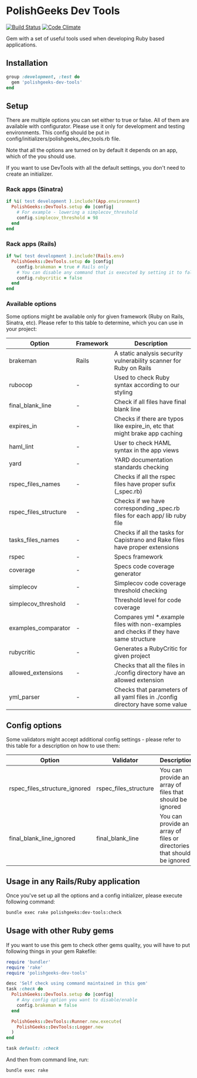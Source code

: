 # PolishGeeks Dev Tools

[![Build Status](https://travis-ci.org/polishgeeks/polishgeeks-dev-tools.png)](https://travis-ci.org/polishgeeks/polishgeeks-dev-tools)
[![Code Climate](https://codeclimate.com/github/polishgeeks/polishgeeks-dev-tools/badges/gpa.svg)](https://codeclimate.com/github/polishgeeks/polishgeeks-dev-tools)

Gem with a set of useful tools used when developing Ruby based applications.

## Installation

```ruby
group :development, :test do
  gem 'polishgeeks-dev-tools'
end
```

## Setup

There are multiple options you can set either to true or false. All of them are available with configurator. Please use it only for development and testing environments. This config should be put in config/initializers/polishgeeks_dev_tools.rb file.

Note that all the options are turned on by default it depends on an app, which of the you should use.

If you want to use DevTools with all the default settings, you don't need to create an initializer.

### Rack apps (Sinatra)
```ruby
if %i( test development ).include?(App.environment)
  PolishGeeks::DevTools.setup do |config|
    # For example - lowering a simplecov_threshold
    config.simplecov_threshold = 98
  end
end
```
### Rack apps (Rails)
```ruby
if %w( test development ).include?(Rails.env)
  PolishGeeks::DevTools.setup do |config|
    config.brakeman = true # Rails only
    # You can disable any command that is executed by setting it to false
    config.rubycritic = false
  end
end
```

### Available options

Some options might be available only for given framework (Ruby on Rails, Sinatra, etc). Please refer to this table to
determine, which you can use in your project:

| Option                | Framework | Description                                                                           |
|-----------------------|-----------|---------------------------------------------------------------------------------------|
| brakeman              | Rails     | A static analysis security vulnerability scanner for Ruby on Rails                    |
| rubocop               | -         | Used to check Ruby syntax according to our styling                                    |
| final_blank_line      | -         | Check if all files have final blank line                                              |
| expires_in            | -         | Checks if there are typos like expire_in, etc that might brake app caching            |
| haml_lint             | -         | User to check HAML syntax in the app views                                            |
| yard                  | -         | YARD documentation standards checking                                                 |
| rspec_files_names     | -         | Checks if all the rspec files have proper sufix (_spec.rb)                            |
| rspec_files_structure | -         | Checks if we have corresponding _spec.rb files for each app/ lib ruby file            |
| tasks_files_names     | -         | Checks if all the tasks for Capistrano and Rake files have proper extensions          |
| rspec                 | -         | Specs framework                                                                       |
| coverage              | -         | Specs code coverage generator                                                         |
| simplecov             | -         | Simplecov code coverage threshold checking                                            |
| simplecov_threshold   | -         | Threshold level for code coverage                                                     |
| examples_comparator   | -         | Compares yml *.example files with non-examples and checks if they have same structure |
| rubycritic            | -         | Generates a RubyCritic for given project                                              |
| allowed_extensions    | -         | Checks that all the files in ./config directory have an allowed extension             |
| yml_parser            | -         | Checks that parameters of all yaml files in ./config directory have some value        |

## Config options

Some validators might accept additional config settings - please refer to this table for a description on how to use them:

| Option                        | Validator             | Description                                                                                         |
|-------------------------------|-----------------------|-----------------------------------------------------------------------------------------------------|
| rspec_files_structure_ignored | rspec_files_structure | You can provide an array of files that should be ignored                                            |
| final_blank_line_ignored      | final_blank_line      | You can provide an array of files or directories that should be ignored                             |

## Usage in any Rails/Ruby application

Once you've set up all the options and a config initializer, please execute following command:

```bash
bundle exec rake polishgeeks:dev-tools:check
```

## Usage with other Ruby gems

If you want to use this gem to check other gems quality, you will have to put following things in your gem Rakefile:

```ruby
require 'bundler'
require 'rake'
require 'polishgeeks-dev-tools'

desc 'Self check using command maintained in this gem'
task :check do
  PolishGeeks::DevTools.setup do |config|
    # Any config option you want to disable/enable
    config.brakeman = false
  end

  PolishGeeks::DevTools::Runner.new.execute(
    PolishGeeks::DevTools::Logger.new
  )
end

task default: :check
```

And then from command line, run:

```bash
bundle exec rake
```
